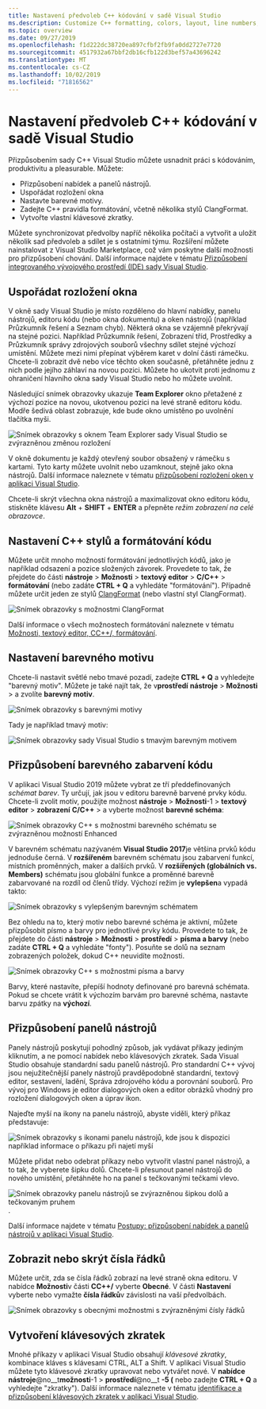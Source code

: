 ```yaml
---
title: Nastavení předvoleb C++ kódování v sadě Visual Studio
ms.description: Customize C++ formatting, colors, layout, line numbers, and menus in the Visual Studio IDE.
ms.topic: overview
ms.date: 09/27/2019
ms.openlocfilehash: f1d222dc38720ea897cfbf2fb9fa0dd2727e7720
ms.sourcegitcommit: 4517932a67bbf2db16cfb122d3bef57a43696242
ms.translationtype: MT
ms.contentlocale: cs-CZ
ms.lasthandoff: 10/02/2019
ms.locfileid: "71816562"
---
```

# <a name="set-your-c-coding-preferences-in-visual-studio"></a>Nastavení předvoleb C++ kódování v sadě Visual Studio

Přizpůsobením sady C++ Visual Studio můžete usnadnit práci s kódováním, produktivitu a pleasurable. Můžete:

- Přizpůsobení nabídek a panelů nástrojů.
- Uspořádat rozložení okna
- Nastavte barevné motivy.
- Zadejte C++ pravidla formátování, včetně několika stylů ClangFormat.
- Vytvořte vlastní klávesové zkratky.

Můžete synchronizovat předvolby napříč několika počítači a vytvořit a uložit několik sad předvoleb a sdílet je s ostatními týmu. Rozšíření můžete nainstalovat z Visual Studio Marketplace, což vám poskytne další možnosti pro přizpůsobení chování. Další informace najdete v tématu [Přizpůsobení integrovaného vývojového prostředí (IDE) sady Visual Studio](/visualstudio/ide/personalizing-the-visual-studio-ide).

## <a name="arrange-window-layout"></a>Uspořádat rozložení okna

V okně sady Visual Studio je místo rozděleno do hlavní nabídky, panelu nástrojů, editoru kódu (nebo okna dokumentu) a oken nástrojů (například Průzkumník řešení a Seznam chyb). Některá okna se vzájemně překrývají na stejné pozici. Například Průzkumník řešení, Zobrazení tříd, Prostředky a Průzkumník správy zdrojových souborů všechny sdílet stejné výchozí umístění. Můžete mezi nimi přepínat výběrem karet v dolní části rámečku. Chcete-li zobrazit dvě nebo více těchto oken současně, přetáhněte jednu z nich podle jejího záhlaví na novou pozici. Můžete ho ukotvit proti jednomu z ohraničení hlavního okna sady Visual Studio nebo ho můžete uvolnit.

Následující snímek obrazovky ukazuje **Team Explorer** okno přetažené z výchozí pozice na novou, ukotvenou pozici na levé straně editoru kódu. Modře šedivá oblast zobrazuje, kde bude okno umístěno po uvolnění tlačítka myši.

![Snímek obrazovky s oknem Team Explorer sady Visual Studio se zvýrazněnou změnou rozložení](media/window-layout-move-team-explorer.png)

V okně dokumentu je každý otevřený soubor obsažený v rámečku s kartami. Tyto karty můžete uvolnit nebo uzamknout, stejně jako okna nástrojů. Další informace naleznete v tématu [přizpůsobení rozložení oken v aplikaci Visual Studio](/visualstudio/ide/customizing-window-layouts-in-visual-studio).

Chcete-li skrýt všechna okna nástrojů a maximalizovat okno editoru kódu, stiskněte klávesu **Alt** + **SHIFT** + **ENTER** a přepněte *režim zobrazení na celé obrazovce*.

## <a name="set-c-coding-styles-and-formatting"></a>Nastavení C++ stylů a formátování kódu

Můžete určit mnoho možností formátování jednotlivých kódů, jako je například odsazení a pozice složených závorek. Provedete to tak, že přejdete do části **nástroje** > **Možnosti** > **textový editor** > **C/C++**  > **formátování** (nebo zadáte **CTRL + Q** a vyhledáte "formátování"). Případně můžete určit jeden ze stylů [ClangFormat](https://clang.llvm.org/docs/ClangFormat.html) (nebo vlastní styl ClangFormat).

![Snímek obrazovky s možnostmi ClangFormat](media/clang-format-ide.png)

Další informace o všech možnostech formátování naleznete v tématu [Možnosti, textový editor, CC++/, formátování](/visualstudio/ide/reference/options-text-editor-c-cpp-formatting).

## <a name="set-the-color-theme"></a>Nastavení barevného motivu

Chcete-li nastavit světlé nebo tmavé pozadí, zadejte **CTRL + Q** a vyhledejte "barevný motiv". Můžete je také najít tak, že v**prostředí** **nástroje** > **Možnosti** >  a zvolíte **barevný motiv**.

![Snímek obrazovky s barevnými motivy](media/tools-options-color-theme.png)

Tady je například tmavý motiv:

![Snímek obrazovky sady Visual Studio s tmavým barevným motivem](media/tools-options-dark-theme.png)

## <a name="customize-code-colorization"></a>Přizpůsobení barevného zabarvení kódu

V aplikaci Visual Studio 2019 můžete vybrat ze tří předdefinovaných *schémat barev*. Ty určují, jak jsou v editoru barevně barvené prvky kódu. Chcete-li zvolit motiv, použijte možnost **nástroje** > **Možnosti**-1  > **textový editor** > **zobrazení** **C/C++**  >  a vyberte možnost **barevné schéma**:

![Snímek obrazovky C++ s možnostmi barevného schématu se zvýrazněnou možností Enhanced](media/color-schemes.png)

V barevném schématu nazývaném **Visual Studio 2017**je většina prvků kódu jednoduše černá. V **rozšířeném** barevném schématu jsou zabarvení funkcí, místních proměnných, maker a dalších prvků. V **rozšířených (globálních vs. Members)** schématu jsou globální funkce a proměnné barevně zabarvované na rozdíl od členů třídy. Výchozí režim je **vylepšen**a vypadá takto:

![Snímek obrazovky s vylepšeným barevným schématem](media/color-scheme-enhanced.png)

Bez ohledu na to, který motiv nebo barevné schéma je aktivní, můžete přizpůsobit písmo a barvy pro jednotlivé prvky kódu. Provedete to tak, že přejdete do části **nástroje** > **Možnosti** > **prostředí** > **písma a barvy** (nebo zadáte **CTRL + Q** a vyhledáte "fonty"). Posuňte se dolů na seznam zobrazených položek, dokud C++ neuvidíte možnosti.

![Snímek obrazovky C++ s možnostmi písma a barvy](media/tools-options-cpp-colors.png)

Barvy, které nastavíte, přepíší hodnoty definované pro barevná schémata. Pokud se chcete vrátit k výchozím barvám pro barevné schéma, nastavte barvu zpátky na **výchozí**.

## <a name="customize-the-toolbars"></a>Přizpůsobení panelů nástrojů

Panely nástrojů poskytují pohodlný způsob, jak vydávat příkazy jediným kliknutím, a ne pomocí nabídek nebo klávesových zkratek. Sada Visual Studio obsahuje standardní sadu panelů nástrojů. Pro standardní C++ vývoj jsou nejužitečnější panely nástrojů pravděpodobně standardní, textový editor, sestavení, ladění, Správa zdrojového kódu a porovnání souborů. Pro vývoj pro Windows je editor dialogových oken a editor obrázků vhodný pro rozložení dialogových oken a úprav ikon.

Najeďte myší na ikony na panelu nástrojů, abyste viděli, který příkaz představuje:

![Snímek obrazovky s ikonami panelu nástrojů, kde jsou k dispozici například informace o příkazu při najetí myší](media/toolbar-mouse-hover.png)

Můžete přidat nebo odebrat příkazy nebo vytvořit vlastní panel nástrojů, a to tak, že vyberete šipku dolů. Chcete-li přesunout panel nástrojů do nového umístění, přetáhněte ho na panel s tečkovanými tečkami vlevo.

![Snímek obrazovky panelu nástrojů se zvýrazněnou šipkou dolů a tečkovaným pruhem](media/toolbar-move-edit.png).

Další informace najdete v tématu [Postupy: přizpůsobení nabídek a panelů nástrojů v aplikaci Visual Studio](/visualstudio/ide/how-to-customize-menus-and-toolbars-in-visual-studio).

## <a name="show-or-hide-line-numbers"></a>Zobrazit nebo skrýt čísla řádků

Můžete určit, zda se čísla řádků zobrazí na levé straně okna editoru. V nabídce **Možnosti**v části **CC++/** vyberte **Obecné**. V části **Nastavení** vyberte nebo vymažte **čísla řádků**v závislosti na vaší předvolbách.

![Snímek obrazovky s obecnými možnostmi s zvýrazněnými čísly řádků](media/tools-options-line-numbers.png)

## <a name="create-keyboard-shortcuts"></a>Vytvoření klávesových zkratek

Mnohé příkazy v aplikaci Visual Studio obsahují *klávesové zkratky*, kombinace kláves s klávesami CTRL, ALT a Shift. V aplikaci Visual Studio můžete tyto klávesové zkratky upravovat nebo vytvářet nové. V **nabídce nástroje**@no__t**možnosti**-1  > **prostředí**@no__t **-5 (** nebo zadejte **CTRL + Q** a vyhledejte "zkratky"). Další informace naleznete v tématu [identifikace a přizpůsobení klávesových zkratek v aplikaci Visual Studio](/visualstudio/ide/identifying-and-customizing-keyboard-shortcuts-in-visual-studio).
